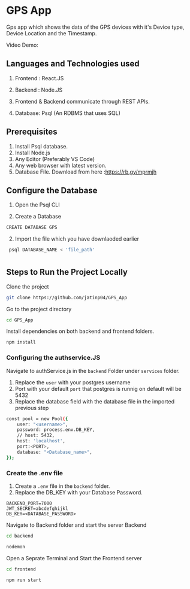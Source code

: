 # GPS App

Gps app which shows the data of the GPS devices with it's Device type, Device Location and the Timestamp.

Video Demo: 









## Languages and Technologies used

1. Frontend : React.JS

2. Backend : Node.JS

3. Frontend & Backend communicate through REST APIs.

4. Database: Psql (An RDBMS that uses SQL)

## Prerequisites

1. Install Psql database.
2. Install Node.js
2. Any Editor (Preferably VS Code)
3. Any web browser with latest version.
4. Database File. Download from here :https://rb.gy/mprmjh

## Configure the Database 
1. Open the Psql CLI

2. Create a Database 
```bash
CREATE DATABASE GPS
```
2. Import the file which you have downlaoded earlier 

```bash
 psql DATABASE_NAME < 'file_path'
```


#








## Steps to Run the Project  Locally

Clone the project

```bash
git clone https://github.com/jatinp04/GPS_App
```

Go to the project directory

```bash
cd GPS_App
```

Install dependencies on both backend and frontend folders.

```bash
npm install
```

### Configuring the authservice.JS

Navigate to authService.js in the ```backend``` Folder under ```services``` folder.

1. Replace the ```user``` with your postgres username
2. Port with your default ```port``` that postgres is runnig on default will be 5432
3. Replace the database field with  the database file in the imported previous step 

```bash 
const pool = new Pool({
    user: "<username>",
    password: process.env.DB_KEY,
    // host: 5432,
    host: 'localhost',
    port:<PORT>,
    database: "<Database_name>",
});

```


### Create the .env file 

1. Create a ```.env``` file in the ```backend``` folder.
2. Replace the DB_KEY with your Database Password.

```
BACKEND_PORT=7000
JWT_SECRET=abcdefghijkl
DB_KEY=<DATABASE_PASSWORD>
```
Navigate to Backend folder and start the server  Backend

```bash
cd backend

nodemon

```


Open a Seprate Terminal and Start the Frontend server
```bash
cd frontend

npm run start
``` 



